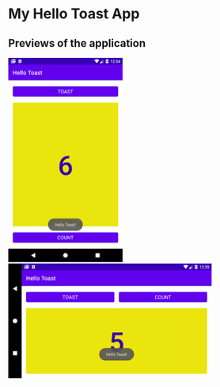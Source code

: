 # My Hello Toast App


## Previews of the application

<img title="" src="https://github.com/abhishek123-bit/CDN/blob/main/HelloToastApp/01.png?raw=true" alt="" width="231">
<img title="" src="https://github.com/abhishek123-bit/CDN/blob/main/HelloToastApp/02.png?raw=true" alt="" height="231">
